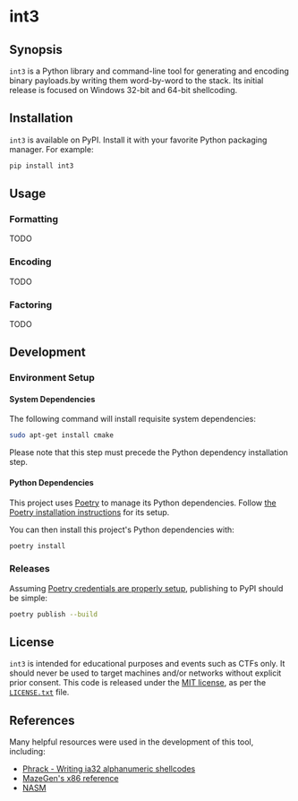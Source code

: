 # int3

## Synopsis

`int3` is a Python library and command-line tool for generating and encoding binary payloads.by writing them word-by-word to the stack. Its initial release is focused on Windows 32-bit and 64-bit shellcoding.

## Installation

`int3` is available on PyPI. Install it with your favorite Python packaging manager. For example:

```sh
pip install int3
```

## Usage

### Formatting

TODO

### Encoding

TODO

### Factoring

TODO

## Development

### Environment Setup

#### System Dependencies

The following command will install requisite system dependencies:

```sh
sudo apt-get install cmake
```

Please note that this step must precede the Python dependency installation step.

#### Python Dependencies

This project uses [Poetry](https://python-poetry.org) to manage its Python dependencies. Follow [the Poetry installation instructions](https://python-poetry.org/docs/#installing-with-the-official-installer) for its setup.

You can then install this project's Python dependencies with:

```sh
poetry install
```

### Releases

Assuming [Poetry credentials are properly setup](https://python-poetry.org/docs/repositories/#configuring-credentials), publishing to PyPI should be simple:

```sh
poetry publish --build
```

## License

`int3` is intended for educational purposes and events such as CTFs only. It should never be used to target machines and/or networks without explicit prior consent. This code is released under the [MIT license](https://opensource.org/licenses/MIT), as per the [`LICENSE.txt`](./LICENSE.txt) file.

## References

Many helpful resources were used in the development of this tool, including:

* [Phrack - Writing ia32 alphanumeric shellcodes](http://phrack.org/issues/57/15.html)
* [MazeGen's x86 reference](http://ref.x86asm.net/coder32.html)
* [NASM](https://www.nasm.us/)
